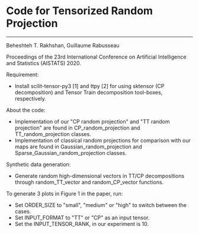 # Code for Tensorized Random Projection
---
Beheshteh T. Rakhshan, Guillaume Rabusseau

Proceedings of the 23rd International Conference on Artificial Intelligence and Statistics (AISTATS) 2020. 

Requirement:
- Install scilit-tensor-py3 [1] and ttpy [2] for using sktensor (CP decomposition) and Tensor Train decomposition tool-boxes, respectively.

About the code: 
- Implementation of our "CP random projection" and "TT random projection" are found in CP_random_projection and TT_random_projection classes.
- Implementation of classical random projections for comparison with our maps are found in Gaussian_random_projection and Sparse_Gaussian_random_projection classes.

Synthetic data generation:
- Generate random high-dimensional vectors in TT/CP decompositions through random_TT_vector and random_CP_vector functions.

To generate 3 plots in Figure 1 in the paper, run:
- Set ORDER_SIZE to "small", "medium" or "high" to switch between the cases.
- Set INPUT_FORMAT to "TT" or "CP" as an input tensor.
- Set the INPUT_TENSOR_RANK, in our experiment is 10. 







